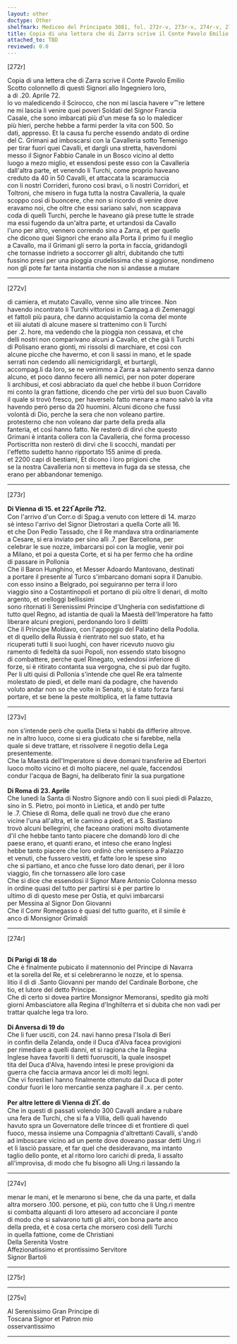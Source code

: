 ```yaml
---
layout: other
doctype: Other
shelfmark: Mediceo del Principato 3081, fol. 272r-v, 273r-v, 274r-v, 275r-v
title: Copia di una lettera che di Zarra scrive il Conte Pavolo Emilio Scotto colonnello di questi Signori allo Ingegniero loro, a di 20 Aprile 72
attached_to: TBD
reviewed: 0.0
---
```


[272r]  
  
  
Copia di una lettera che di Zarra scrive il Conte Pavolo Emilio  
Scotto colonnello di questi Signori allo Ingegniero loro,  
a di .20. Aprile 72.  
lo vo maledicendo il Scirocco, che non mi lascia havere v⁀re lettere  
ne mi lascia li venire quei poveri Soldati del Signor Francia  
Casale, che sono imbarcati più d'un mese fa so lo maledicer  
più hieri, perche hebbe a farmi perder la vita con 500. So  
dati, appresso. Et la causa fu perche essendo andato di ordine  
del C. Grimani ad imboscarsi con la Cavalleria sotto Temenigo  
per tirar fuori quei Cavalli, et dargli una stretta, havendomi  
messo il Signor Fabbio Canale in un Bosco vicino al detto  
luogo a mezo miglio, et essendosi peste esso con la Cavalleria  
dall'altra parte, et venendo li Turchi, come proprio haveano  
creduto da 40 in 50 Cavalli, et attaccata la scaramuccia  
con li nostri Corrideri, furono cosi bravi, o li nostri Corridori, et  
Toltroni, che misero in fuga tutta la nostra Cavalleria, la quale  
scoppo così di buoncere, che non si ricordo di venire dove  
eravamo noi, che oltre che essi sariano salvi, non scappava  
coda di quelli Turchi, perche le haveano già prese tutte le strade  
ma essi fugendo da un'altra parte, et urtandosi da Cavallo  
l'uno per altro, vennero correndo sino a Zarra, et per quello  
che dicono quei Signori che erano alla Porta il primo fu il meglio  
a Cavallo, ma il Grimani gli serro la porta in faccia, gridandogli  
che tornasse indrieto a soccorrer gli altri, dubitando che tutti  
fussino presi per una pioggia crudelissima che si aggionse, nondimeno  
non gli pote far tanta instantia che non si andasse a mutare  
  
---  

[272v]  
  
  
di camiera, et mutato Cavallo, venne sino alle trincee. Non  
havendo incontrato li Turchi vittoriosi in Campag.a di Zemenaggi  
et fattoli più paura, che danno acquistamio la coma del monte  
et iiii aiutati di alcune masere si trattenimo con li Turchi  
per .2. hore, ma vedendo che la pioggia non cessava, et che  
delli nostri non comparivano alcuni a Cavallo, et che già li Turchi  
di Polisano erano gionti, mi rissolsi di marchiare, et così con  
alcune picche che havermo, et con li sassi in mano, et le spade  
serrati non cedendo alli nemicigridargli, et burtargli,  
accompag.li da loro, se ne venimmo a Zarra a salvamento senza danno  
alcuno, et poco danno fecero alli nemici, per non poter doperare  
li archibusi, et cosi abbraciato da quel che hebbe il buon Corridore  
mi conto la gran fattione, dicendo che per virtù del suo buon Cavallo  
il quale si trovò fresco, per haverselo fatto menare a mano salvò la vita  
havendo però perso da 20 huomini. Alcuni dicono che fussi  
volontà di Dio, perche la sera che non voleano partire.  
protesterno che non voleano dar parte della preda alla  
fanteria, et così hanno fatto. Ne resterò di dirvi che questo  
Grimani è intanta collera con la Cavalleria, che forma processo  
Portiscritta non resterò di dirvi che li scocchi, mandati per  
l'effetto sudetto hanno ripportato 155 anime di preda.  
et 2200 capi di bestiami, Et dicono i loro prigioni che  
se la nostra Cavalleria non si metteva in fuga da se stessa, che  
erano per abbandonar temenigo.  
  
---  

[273r]  
  
  
<strong>Di Vienna di 15. et 221̅ Aprile 7̅12.</strong>  
Con l'arrivo d'un Corr.o di Spag.a venuto con lettere di 14. marzo  
sè inteso l'arrivo del Signor Dietrostari a quella Corte alli 16.  
et che Don Pedio Tassado, che il Re mandava stra ordinariamente  
a Cesare, si era inviato per sino alli .7. per Barcellona, per  
celebrar le sue nozze, imbarcarsi poi con la moglie, venir poi  
a Milano, et poi a questa Corte, et si ha per fermo che ha ordine  
di passare in Pollonia  
Che il Baron Hunghino, et Messer Adoardo Mantovano, destinati  
a portare il presente al Turco s'imbarcano domani sopra il Danubio.  
con esso insino a Belgrado, poi seguiranno per terra il loro  
viaggio sino a Costantinopoli et portano di più oltre li denari, di molto  
argento, et orelloggi bellissimi  
sono ritornati li Serenissimi Principe d'Ungheria con sedisfattione di  
tutto quel Regno, ad istantia de quali la Maestà dell'Imperatore ha fatto  
liberare alcuni pregioni, perdonando loro li delitti  
Che il Principe Moldavo, con l'appoggio del Palatino della Podolia.  
et di quello della Russia è rientrato nel suo stato, et ha  
ricuperati tutti li suoi luoghi, con haver ricevuto nuovo giu  
ramento di fedeltà da suoi Popoli, non essendo stato bisogno  
di combattere, perche quel Rinegato, vedendosi inferiore di  
forze, si è ritirato contanta sua vergogna, che si può dar fugito.  
Per li ulti quisi di Pollonia s'intende che quel Re era talmente  
molestato de piedi, et delle mani da podagre, che havendo  
voluto andar non so che volte in Senato, si è stato forza farsi  
portare, et se bene la peste moltiplica, et la fame tuttavia  
  
---  

[273v]  
  
  
non s'intende però che quella Dieta si habbi da differire altrove.  
ne in altro luoco, come si era giudicato che si farebbe, nella  
quale si deve trattare, et rissolvere il negotio della Lega  
presentemente.  
Che la Maestà dell'Imperatore si deve domani transferire ad Ebertori  
luoco molto vicino et di molto piacere, nel quale, faccendosi  
condur l'acqua de Bagni, ha deliberato finir la sua purgatione  
<br/><strong>Di Roma di 23. Aprile</strong>  
Che lunedì la Santa di Nostro Signore andò con li suoi piedi di Palazzo,  
sino in S. Pietro, poi montò in Lietica, et andò per tutte  
le .7. Chiese di Roma, delle quali ne trovò due che erano  
vicine l'una all'altra, et le camino a piedi, et a S. Bastiano  
trovò alcuni bellegrini, che faceano orationi molto divotamente  
d'il che hebbe tanto tanto piacere che domandò loro di che  
paese erano, et quanti erano, et inteso che erano Inglesi  
hebbe tanto piacere che loro ordinò che venissero a Palazzo  
et venuti, che fussero vestiti, et fatte loro le spese sino  
che si partiano, et anco che fusse loro dato denari, per il loro  
viaggio, fin che tornassero alle loro case  
Che si dice che essendosi il Signor Mare Antonio Colonna messo  
in ordine quasi del tutto per partirsi si è per partire lo  
ultimo di di questo mese per Ostia, et quivi imbarcarsi  
per Messina al Signor Don Giovanni  
Che il Comr Romegasso è quasi del tutto guarito, et il simile è  
anco di Monsignor Grimaldi  
  
---  

[274r]  
  
  
<br/><strong>Di Parigi di 18 do</strong>  
Che è finalmente pubicato il matennonio del Principe di Navarra  
et la sorella del Re, et si celebreranno le nozze, et lo spensa.  
litio il dì di .Santo Giovanni per mando del Cardinale Borbone, che  
tio, et lutore del detto Principe.  
Che di certo si dovea partire Monsignor Memoransi, spedito già molti  
giorni Ambasciatore alla Regina d'Inghilterra et si dubita che non vadi per  
trattar qualche lega tra loro.  
<br/><strong>Di Anversa di 19 do</strong>  
Che li fuer usciti, con 24. navi hanno presa l'Isola di Beri  
in confin della Zelanda, onde il Duca d'Alva facea provigioni  
per rimediare a quelli danni, et si ragiona che la Regina  
Inglese havea favoriti li detti fuorusciti, la quale insospet  
tita del Duca d'Alva, havendo intesi le prese provigioni da  
guerra che faccia armava ancor lei di molti legni.  
Che vi forestieri hanno finalmente ottenuto dal Duca di poter  
condur fuori le loro mercantie senza paghare il .x. per cento.  
<br/><strong>Per altre lettere di Vienna di 2̅1̅. do</strong>  
Che in questi di passati volendo 300 Cavalli andare a rubare  
una fera de Turchi, che si fa a Villia, delli quali havendo  
havuto spra un Governatore delle trincee di et frontiere di quel  
fuoco, messa insieme una Compagnia d'altrettanti Cavalli, s'andò  
ad imboscare vicino ad un pente dove doveano passar detti Ung.ri  
et li lasciò passare, et far quel che desideravano, ma intanto  
taglio dello ponte, et al ritorno loro carichi di preda, li assalto  
all'improvisa, di modo che fu bisogno alli Ung.ri lassando la  
  
---  

[274v]  
  
  
menar le mani, et le menarono si bene, che da una parte, et dalla  
altra morsero .100. persone, et più, con tutto che li Ung.ri mentre  
si combatta alquanti di loro attesero ad acconciare il ponte  
di modo che si salvarono tutti gli altri, con bona parte anco  
della preda, et è cosa certa che morsero così delli Turchi  
in quella fattione, come de Christiani  
Della Serenità Vostre  
Affezionatissimo et prontissimo Servitore  
Signor Bartoli  
  
---  

[275r]  
  
  
  
---  

[275v]  
  
  
Al Serenissimo Gran Principe di  
Toscana Signor et Patron mio  
osservantissimo  
  
---  

